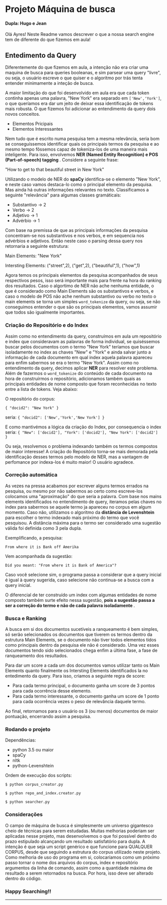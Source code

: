 # Projeto Máquina de busca

#### Dupla: Hugo e Jean

Olá Ayres! Neste Readme vamos descrever o que a nossa
search engine tem  de diferente do que fizemos em aula!

## Entedimento da Query

Diferentemente do que fizemos em aula, a intenção não era criar uma maquina de busca para queries booleanas, e sim parsear uma query "livre", ou seja, o usuário escreve o que quiser e o algoritmo por trás tenta entender minimamente a inteção de busca.

A maior limitação do que foi desenvolvido em aula era que cada token continha apenas uma palavra, "New York" era separado em `['New','York']`, o que queríamos era dar um jeito de deixar essa identificação de tokens mais robusta.
O que fizemos foi adicionar ao entendimento da query dois novos conceitos.

-   Elementos Pricipais
-   Elementos Interessantes

Nem tudo que é escrito numa pesquisa tem a mesma relevância, seria bom se conseguíssemos identificar quais os principais termos da pesquisa e ao mesmo tempo fôssemos capaz de tokeniza-los de uma maneira mais inteligente. Para isso, envolvemos <strong>NER (Named Entity Recognition) e POS (Part-of-speech) tagging </strong>. Considere a seguinte 
frase:

"How to get to that beautiful street in New York"

Utilizando o modelo de NER do <strong>spaCy</strong> identifica-se o elemento "New York", e neste caso vamos destaca-lo como o principal elemento da pesquisa. Mas ainda há outras informações relevantes no texto. Classificamos a seguinte "relevância" para algumas classes gramáticais:

- Substantivo -> 2
- Verbo -> 2
- Adjetivo -> 1
- Advérbio -> 1

Com base na premissa de que as principais informações da pesquisa concentram-se nos substantivos e nos verbos, e em sequencia nos advérbios e adjetivos. Então neste caso o parsing dessa query nos retornaria a seguinte estrutura:

Main Elements: "New York"

Intersting Elements: ("street",2), ("get",2), ("beautiful",1), ("how",1)

Agora temos os principais elementos da pesquisa acompanhados de seus respectivos pesos, isso será importante mais para frente na hora do ranking dos resultados. Caso o algortimo de NER não ache nenhuma entidade, o que é considerado como Main Elements são os substantivos e verbos, e caso o modelo de POS não ache nenhum substantivo ou verbo no texto o main elements se torna um simples `word_tokenize` da query, ou seja, se não conseguimos entender o que são os principais elementos, vamos assumir que todos são igualmente importantes.

### Criação do Repositório e do Index

Assim como no entendimento da query, construímos em aula um repositório e index que consideravam as palavras de forma individual, se quiséssemos buscar pelos documentos com o termo "New York" teríamos que buscar isoladamente no index as chaves "New" e "York" e ainda salvar junto a informação de cada documento em qual index aquela palavra apareceu para enfim sabermos se era o termo "New York". Assim como no entendimento da query, decimos aplicar <strong>NER</strong>
para resolver este problema. Além de fazermos o `word_tokenize` do conteúdo de cada documento na hora de construírmos o repositório, adicionamos também quais as principais entidades de nome composto que foram reconhecidas no texto entre a lista de tokens. Veja abaixo:

O repositório do corpus:

   ` {
        "docid2": "New York"
    }
    `

seria:
    ` {
        "docid2": ['New','York','New York']
    }
    `

E como mantivémos a lógica da criação do Index, por consequencia o index seria:
`{
    "New": ['docid2'],
    "York": ['docid2'],
    "New York": ['docid2']
}
`

Ou seja, resolvemos o problema indexando também os termos compostos de maior interesse! A criação do Repositório torna-se mais demorada pela identificação desses termos pelo modelo de NER, mas a vantagem de perfomance por indexa-los é muito maior! O usuário agradece.


### Correção automática

As vezes na pressa acabamos por escrever alguns termos errados na pesquisa, ou mesmo por não sabermos ao certo como escreve-los colocamos uma "aproximação" do que seria a palavra. Com base nos mains elements identificados no entendimento de query, iteramos pelas chaves no index para sabermos se aquele termo ja apareceu no corpus em algum momento. Caso não, utilizamos o algoritmo da <strong>distância de Levenshtein </strong> para escolher o termo indexado mais próximo do termo que você pesquisou. A distância máxima para o termo ser considerado uma sugestão válida foi definida como 3 pela dupla.

Exemplificando, a pesquisa:

    From where it is Bank off Amerika

Vem acompanhada da sugestão:

    Did you meant: "From where it is Bank of America"?

Caso você selecione sim, o programa passa a considerar que a query inicial é igual à query sugerida, caso selecione não continua-se a busca com a query inicial.

O diferencial de ter construído um index com algumas entidades de nome composto também surte efeito nessa sugestão, <strong> pois a sugestão passa a ser a correção do termo e não de cada palavra isoladamente </strong>.

### Busca e Ranking

A busca em si dos documentos sucetíveis a ranqueamento
é bem simples, só serão selecionados os documentos que tiverem
os termos dentro da estrutura Main Elements, se o documento 
não tiver todos elementos tidos como principais dentro da pesquisa ele não é considerado. Uma vez esses documentos tendo sido selecionados chega enfim a última fase, a fase de ranqueamento dos resultados.

Para dar um score a cada um dos documentos vamos utilizar tanto os Main Elements quanto finalmente os Intersting Elements identificados la no entedimento da query. Para isso, criamos a seguinte regra de score:

- Para cada termo principal, o documento ganha um score de 3 pontos para cada ocorrência desse elemento.
- Para cada termo interessante, o documento ganha um score  de 1 ponto para cada ocorrência vezes o peso de relevância daquele termo.

Ao final, retornamos para o usuário os 3 (ou menos) documentos de maior pontuação, encerrando assim a pesquisa.

### Rodando o projeto

Dependências:
- python 3.5 ou maior
- spaCy
- nltk
- python-Levenshtein


Ordem de execução dos scripts:

    $ python corpus_creator.py

    $ python repo_and_index.creator.py

    $ python searcher.py

### Considerações

O campo de máquina de busca é simplesmente um universo gigantesco cheio de técnicas para serem estudadas. Muitas melhorias poderiam ser aplicadas nesse projeto, mas desenvolvemos o que foi possível dentro do prazo estipulado alcançando um resultado satisfatório para dupla. A intenção é que seja um script genérico e que funcione para QUALQUER CORPUS, desde que seguindo a estrutura do corpus utilizado neste projeto. Como melhoria de uso do programa em si, colocaríamos como um próximo passo tornar o nome dos arquivos do corpus, index e repositório argumentos da linha de comando, assim como a quantidade máxima de resultado a serem retornados na busca. Por hora, isso deve ser alterado dentro do código.


### Happy Searching!!

---